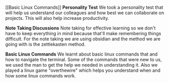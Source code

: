 [[Basic Linux Commands]] 
**Personality Test**
We took a personality test  that will help us understand our colleagues and how best we can collaborate on projects. This will also help increase productivity. 

**Note Taking Discussions**
Note taking for effective learning so we don't have to keep everything in mind because that'll make remembering things difficult. For the note taking we are using obsidian and the method we are going with is the zettlekasten method. 

**Basic Linux Commands**
We learnt about basic linux commands that and how to navigate the terminal. Some of the commands that were new to us, we used the man <name of command> to get the help we needed in understanding it. Also we played a linux game "overthewire" which helps you understand when and how some linux commands work.